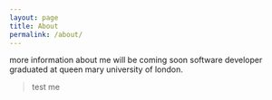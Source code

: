```yaml
---
layout: page
title: About
permalink: /about/
---
```


 more information about me will be coming soon
 software developer graduated at queen mary university of london.

> test me